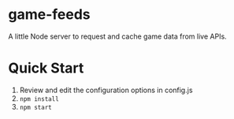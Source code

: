 # game-feeds
A little Node server to request and cache game data from live APIs.

# Quick Start

1. Review and edit the configuration options in config.js
2. `npm install`
3. `npm start`
